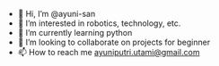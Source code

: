 - 👋 Hi, I’m @ayuni-san
- 👀 I’m interested in robotics, technology, etc.
- 🌱 I’m currently learning python
- 💞️ I’m looking to collaborate on projects for beginner
- 📫 How to reach me ayuniputri.utami@gmail.com

<!---
ayuni-san/ayuni-san is a ✨ special ✨ repository because its `README.md` (this file) appears on your GitHub profile.
You can click the Preview link to take a look at your changes.
--->
